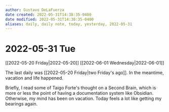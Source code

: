 ```yaml
---
author: Gustavo DeLaFuerza
date created: 2022-05-31T14:38:35-0400
date modified: 2022-05-31T14:38:35-0400
aliases: daily, daily note, today, yesterday, 2022-05-31
---
```


# 2022-05-31 Tue

[[2022-05-20 Friday|2022-05-20]]
[[2022-06-01 Wednesday|2022-06-01]]

The last daily was [[2022-05-20 Friday|two Friday's ago]]. In the meantime, vacation and life happened. 

Briefly, I read some of Taigo Forte's thought on a Second Brain, which is more or less the point of having a documentation system like Obsidian. Otherwise, my mind has been on vacation. Today feels a lot like getting my bearings again.